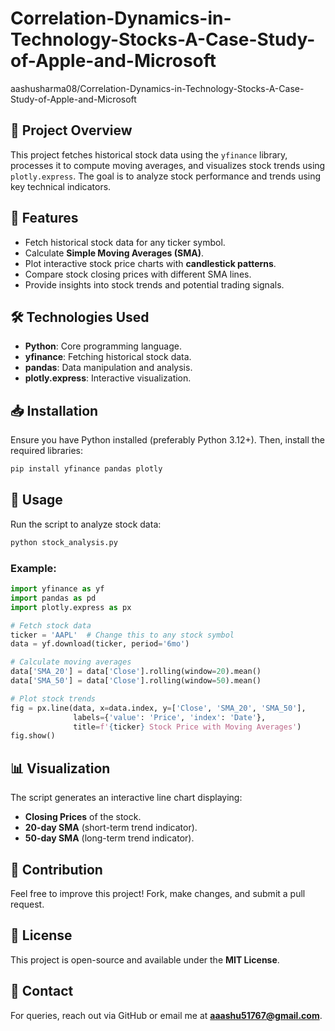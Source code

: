 # Correlation-Dynamics-in-Technology-Stocks-A-Case-Study-of-Apple-and-Microsoft
aashusharma08/Correlation-Dynamics-in-Technology-Stocks-A-Case-Study-of-Apple-and-Microsoft

## 📌 Project Overview
This project fetches historical stock data using the `yfinance` library, processes it to compute moving averages, and visualizes stock trends using `plotly.express`. The goal is to analyze stock performance and trends using key technical indicators.

## 📂 Features
- Fetch historical stock data for any ticker symbol.
- Calculate **Simple Moving Averages (SMA)**.
- Plot interactive stock price charts with **candlestick patterns**.
- Compare stock closing prices with different SMA lines.
- Provide insights into stock trends and potential trading signals.

## 🛠️ Technologies Used
- **Python**: Core programming language.
- **yfinance**: Fetching historical stock data.
- **pandas**: Data manipulation and analysis.
- **plotly.express**: Interactive visualization.

## 📥 Installation
Ensure you have Python installed (preferably Python 3.12+). Then, install the required libraries:
```bash
pip install yfinance pandas plotly
```

## 📌 Usage
Run the script to analyze stock data:
```bash
python stock_analysis.py
```

### Example:
```python
import yfinance as yf
import pandas as pd
import plotly.express as px

# Fetch stock data
ticker = 'AAPL'  # Change this to any stock symbol
data = yf.download(ticker, period='6mo')

# Calculate moving averages
data['SMA_20'] = data['Close'].rolling(window=20).mean()
data['SMA_50'] = data['Close'].rolling(window=50).mean()

# Plot stock trends
fig = px.line(data, x=data.index, y=['Close', 'SMA_20', 'SMA_50'],
              labels={'value': 'Price', 'index': 'Date'},
              title=f'{ticker} Stock Price with Moving Averages')
fig.show()
```

## 📊 Visualization
The script generates an interactive line chart displaying:
- **Closing Prices** of the stock.
- **20-day SMA** (short-term trend indicator).
- **50-day SMA** (long-term trend indicator).

## 📌 Contribution
Feel free to improve this project! Fork, make changes, and submit a pull request.

## 📜 License
This project is open-source and available under the **MIT License**.

## 📧 Contact
For queries, reach out via GitHub or email me at **aaashu51767@gmail.com**.


